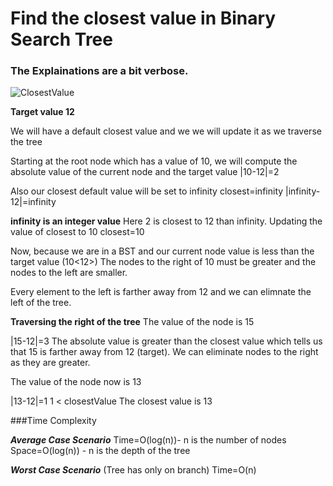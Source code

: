 # Find the closest value in Binary Search Tree

### The Explainations are a bit verbose.
![ClosestValue](https://user-images.githubusercontent.com/15992276/56922626-a6590000-6a96-11e9-93d1-0f18dba1f7c9.JPG)

**Target value 12**

We will have a default closest value and we we will update it as we traverse the tree

Starting at the root node which has a value
of 10, we will compute the absolute value of the current node
and the target value
|10-12|=2

Also our closest default value will be set to infinity
closest=infinity
|infinity-12|=infinity

**infinity is an integer value**
Here 2 is closest to 12 than infinity.
Updating the value of closest to 10
closest=10

Now, because we are in a BST and our current node value is
less than the target value (10<12>)
The nodes to the right of 10 must be greater and the nodes to the left are smaller.

Every element to the left is farther away from 12 and we can elimnate the left of the tree.

**Traversing the right of the tree**
The value of the node is 15

|15-12|=3
The absolute value is greater than the closest value which
tells us that 15 is farther away from 12 (target).
We can eliminate nodes to the right as they are greater.

The value of the node now is 13

|13-12|=1
1 < closestValue
The closest value is 13


###Time Complexity

***Average Case Scenario***
Time=O(log(n))- n is the number of nodes
Space=O(log(n)) - n is the depth of the tree

***Worst Case Scenario*** (Tree has only on branch)
Time=O(n)












